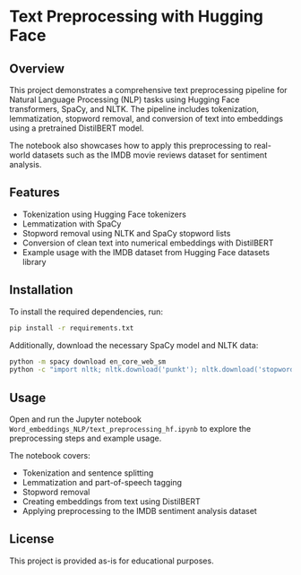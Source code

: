 # Text Preprocessing with Hugging Face

## Overview

This project demonstrates a comprehensive text preprocessing pipeline for Natural Language Processing (NLP) tasks using Hugging Face transformers, SpaCy, and NLTK. The pipeline includes tokenization, lemmatization, stopword removal, and conversion of text into embeddings using a pretrained DistilBERT model.

The notebook also showcases how to apply this preprocessing to real-world datasets such as the IMDB movie reviews dataset for sentiment analysis.

## Features

- Tokenization using Hugging Face tokenizers
- Lemmatization with SpaCy
- Stopword removal using NLTK and SpaCy stopword lists
- Conversion of clean text into numerical embeddings with DistilBERT
- Example usage with the IMDB dataset from Hugging Face datasets library

## Installation

To install the required dependencies, run:

```bash
pip install -r requirements.txt
```

Additionally, download the necessary SpaCy model and NLTK data:

```bash
python -m spacy download en_core_web_sm
python -c "import nltk; nltk.download('punkt'); nltk.download('stopwords')"
```

## Usage

Open and run the Jupyter notebook `Word_embeddings_NLP/text_preprocessing_hf.ipynb` to explore the preprocessing steps and example usage.

The notebook covers:

- Tokenization and sentence splitting
- Lemmatization and part-of-speech tagging
- Stopword removal
- Creating embeddings from text using DistilBERT
- Applying preprocessing to the IMDB sentiment analysis dataset

## License

This project is provided as-is for educational purposes.
